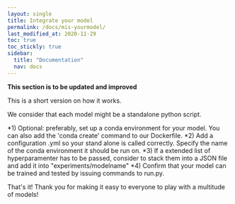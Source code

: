 ```yaml
---
layout: single
title: Integrate your model
permalink: /docs/mis-yourmodel/
last_modified_at: 2020-11-29
toc: true
toc_stickly: true
sidebar:
  title: "Documentation"
  nav: docs
---
```



**This section is to be updated and improved**

This is a short version on how it works.

We consider that each model might be a standalone python script.

*1) Optional: preferably, set up a conda environment for your model. You can also add the 'conda create' command to our Dockerfile.
*2) Add a configuration .yml so your stand alone is called correctly. Specify the name of the conda environment it should be run on.
*3) If a extended list of hyperparamenter has to be passed, consider to stack them into a JSON file and add it into "experiments/modelname"
*4) Confirm that your model can be trained and tested by issuing commands to run.py. 

That's it! Thank you for making it easy to everyone to play with a multitude of models!